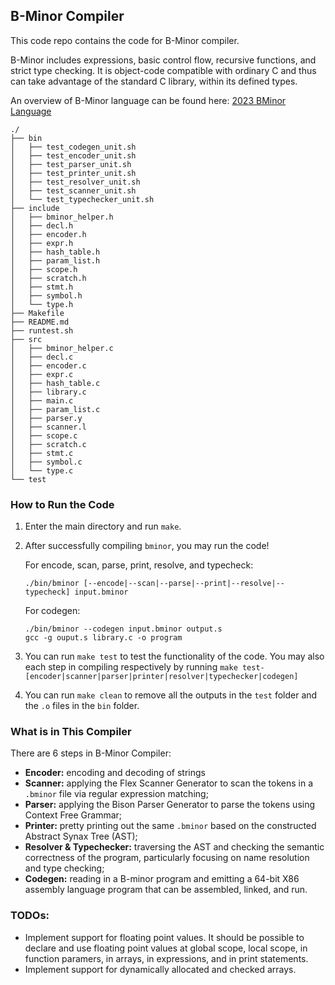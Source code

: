 B-Minor Compiler
-------------------------------
This code repo contains the code for B-Minor compiler.

B-Minor includes expressions, basic control flow, recursive functions, and strict type checking. It is object-code compatible with ordinary C and thus can take advantage of the standard C library, within its defined types.

An overview of B-Minor language can be found here: [2023 BMinor Language](https://dthain.github.io/compilers-fa23/bminor)
```
./
├── bin                             
│   ├── test_codegen_unit.sh
│   ├── test_encoder_unit.sh
│   ├── test_parser_unit.sh
│   ├── test_printer_unit.sh
│   ├── test_resolver_unit.sh
│   ├── test_scanner_unit.sh
│   └── test_typechecker_unit.sh
├── include                     
│   ├── bminor_helper.h
│   ├── decl.h
│   ├── encoder.h
│   ├── expr.h
│   ├── hash_table.h
│   ├── param_list.h
│   ├── scope.h
│   ├── scratch.h
│   ├── stmt.h
│   ├── symbol.h
│   └── type.h
├── Makefile
├── README.md
├── runtest.sh
├── src
│   ├── bminor_helper.c             
│   ├── decl.c
│   ├── encoder.c
│   ├── expr.c
│   ├── hash_table.c                
│   ├── library.c
│   ├── main.c
│   ├── param_list.c
│   ├── parser.y
│   ├── scanner.l
│   ├── scope.c
│   ├── scratch.c
│   ├── stmt.c
│   ├── symbol.c
│   └── type.c                      
└── test
```
### How to Run the Code
1. Enter the main directory and run `make`.
2. After successfully compiling `bminor`, you may run the code!

    For encode, scan, parse, print, resolve, and typecheck:
    ```
    ./bin/bminor [--encode|--scan|--parse|--print|--resolve|--typecheck] input.bminor
    ```
    For codegen:
    ```
    ./bin/bminor --codegen input.bminor output.s
    gcc -g ouput.s library.c -o program
    ```
3. You can run `make test` to test the functionality of the code. You may also each step in compiling respectively by running `make test-[encoder|scanner|parser|printer|resolver|typechecker|codegen]`

4. You can run `make clean` to remove all the outputs in the `test` folder and the `.o` files in the `bin` folder.

### What is in This Compiler
There are 6 steps in B-Minor Compiler:
- **Encoder:** encoding and decoding of strings
- **Scanner:** applying the Flex Scanner Generator to scan the tokens in a `.bminor` file via regular expression matching;
- **Parser:** applying the Bison Parser Generator to parse the tokens using Context Free Grammar;
- **Printer:** pretty printing out the same `.bminor` based on the constructed Abstract Synax Tree (AST);
- **Resolver & Typechecker:** traversing the AST and checking the semantic correctness of the program, particularly focusing on name resolution and type checking;
- **Codegen:** reading in a B-minor program and emitting a 64-bit X86 assembly language program that can be assembled, linked, and run.

### TODOs:
- Implement support for floating point values. It should be possible to declare and use floating point values at global scope, local scope, in function paramers, in arrays, in expressions, and in print statements.
- Implement support for dynamically allocated and checked arrays.


